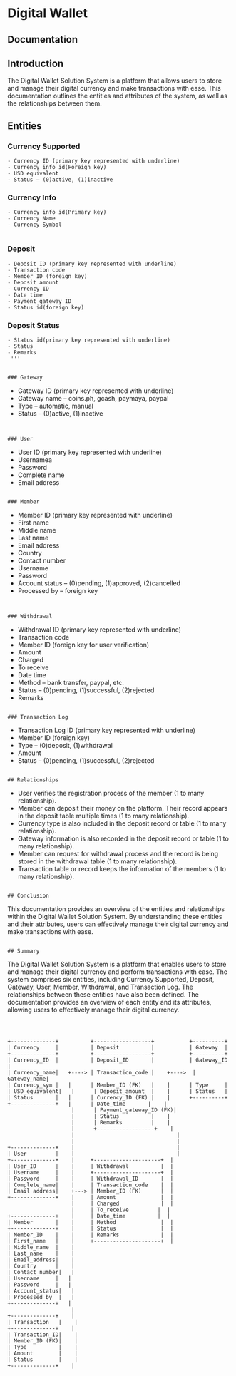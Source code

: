  # Digital Wallet

## Documentation

## Introduction

The Digital Wallet Solution System is a platform that allows users to store and manage their digital currency and make transactions with ease. This documentation outlines the entities and attributes of the system, as well as the relationships between them.

## Entities

### Currency Supported
```
- Currency ID (primary key represented with underline)
- Currency info id(Foreign key)
- USD equivalent
- Status – (0)active, (1)inactive
```


### Currency Info
```
- Currency info id(Primary key)
- Currency Name 
- Currency Symbol


```
### Deposit
```
- Deposit ID (primary key represented with underline)
- Transaction code
- Member ID (foreign key)
- Deposit amount
- Currency ID
- Date time
- Payment gateway ID
- Status id(foreign key)
```

### Deposit Status
```
- Status id(primary key represented with underline)
- Status
- Remarks
 '''


### Gateway

```
- Gateway ID (primary key represented with underline)
- Gateway name – coins.ph, gcash, paymaya, paypal
- Type – automatic, manual
- Status – (0)active, (1)inactive
```


### User

```

- User ID (primary key represented with underline)
- Usernamea
- Password
- Complete name
- Email address

```

### Member

```

- Member ID (primary key represented with underline)
- First name
- Middle name
- Last name
- Email address
- Country
- Contact number
- Username
- Password
- Account status – (0)pending, (1)approved, (2)cancelled
- Processed by – foreign key

```


### Withdrawal

```
- Withdrawal ID (primary key represented with underline)
- Transaction code
- Member ID (foreign key for user verification)
- Amount
- Charged
- To receive
- Date time
- Method – bank transfer, paypal, etc.
- Status – (0)pending, (1)successful, (2)rejected
- Remarks

```

### Transaction Log

```

- Transaction Log ID (primary key represented with underline)
- Member ID (foreign key)
- Type – (0)deposit, (1)withdrawal
- Amount
- Status – (0)pending, (1)successful, (2)rejected

```

## Relationships

```

- User verifies the registration process of the member (1 to many relationship).
- Member can deposit their money on the platform. Their record appears in the deposit table multiple times (1 to many relationship).
- Currency type is also included in the deposit record or table (1 to many relationship).
- Gateway information is also recorded in the deposit record or table (1 to many relationship).
- Member can request for withdrawal process and the record is being stored in the withdrawal table (1 to many relationship).
- Transaction table or record keeps the information of the members (1 to many relationship).

```

## Conclusion

```

This documentation provides an overview of the entities and relationships within the Digital Wallet Solution System. By understanding these entities and their attributes, users can effectively manage their digital currency and make transactions with ease.


```

## Summary
```

The Digital Wallet Solution System is a platform that enables users to store and manage their digital currency and perform transactions with ease. The system comprises six entities, including Currency Supported, Deposit, Gateway, User, Member, Withdrawal, and Transaction Log. The relationships between these entities have also been defined. The documentation provides an overview of each entity and its attributes, allowing users to effectively manage their digital currency.

```



+--------------+          +------------------+           +----------+
| Currency     |          | Deposit          |           | Gateway  |
+--------------+          +------------------+           +----------+
| Currency_ID  |          | Deposit_ID       |           | Gateway_ID |
| Currency_name|   +----> | Transaction_code |    +---->  | Gateway_name|
| Currency_sym |   |      | Member_ID (FK)   |    |      | Type     |
| USD_equivalent|   |      | Deposit_amount  |    |      | Status   |
| Status       |   |      | Currency_ID (FK) |    |      +----------+
+--------------+   |      | Date_time       |    |
                    |      | Payment_gateway_ID (FK)| 
                    |      | Status          |    |
                    |      | Remarks         |    |
                    |      +------------------+    |
                    |                                |
                    |                                |
+--------------+    |                                |
| User         |    |                                |
+--------------+    |     +---------------------+  |
| User_ID      |    |     | Withdrawal          |  |
| Username     |    |     +---------------------+  |
| Password     |    |     | Withdrawal_ID       |  |
| Complete_name|    |     | Transaction_code    |  |
| Email address|    +---> | Member_ID (FK)      |  |
+--------------+    |     | Amount              |  |
                    |     | Charged             |  |
                    |     | To_receive         |  |
+--------------+    |     | Date_time          |  |
| Member       |    |     | Method              |  |
+--------------+    |     | Status              |  |
| Member_ID    |    |     | Remarks             |  |
| First_name   |    |     +---------------------+  |
| Middle_name  |    |
| Last_name    |    |
| Email_address|    |
| Country      |    |
| Contact_number|   |
| Username     |   |
| Password     |   |
| Account_status|   |
| Processed_by  |   |
+--------------+   |
                    |
+--------------+    |
| Transaction   |    |
+--------------+    |
| Transaction_ID|    |
| Member_ID (FK)|    |
| Type          |    |
| Amount        |    |
| Status        |    |
+--------------+    |
